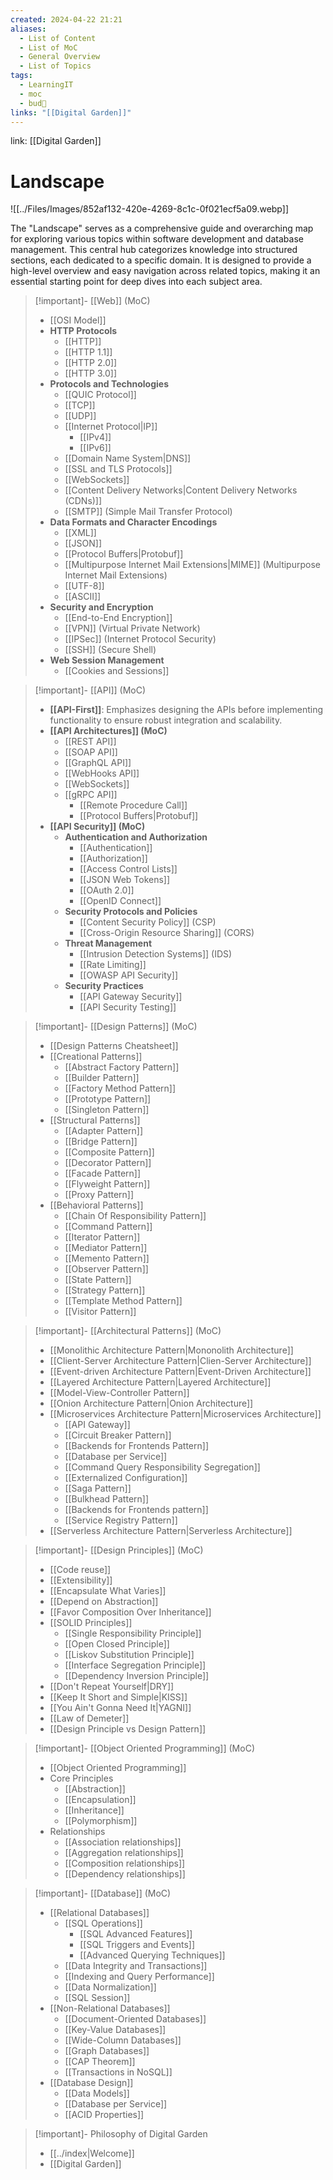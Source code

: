 ```yaml
---
created: 2024-04-22 21:21
aliases:
  - List of Content
  - List of MoC
  - General Overview
  - List of Topics
tags:
  - LearningIT
  - moc
  - bud🌿
links: "[[Digital Garden]]"
---
```


link: [[Digital Garden]]

# Landscape

![[../Files/Images/852af132-420e-4269-8c1c-0f021ecf5a09.webp]]

The "Landscape" serves as a comprehensive guide and overarching map for exploring various topics within software development and database management. This central hub categorizes knowledge into structured sections, each dedicated to a specific domain. It is designed to provide a high-level overview and easy navigation across related topics, making it an essential starting point for deep dives into each subject area.


> [!important]- [[Web]] (MoC)
> - [[OSI Model]]
> - **HTTP Protocols**
> 	- [[HTTP]]
> 	- [[HTTP 1.1]]
> 	- [[HTTP 2.0]]
> 	- [[HTTP 3.0]]
> - **Protocols and Technologies**
> 	- [[QUIC Protocol]]
> 	- [[TCP]]
> 	- [[UDP]]
> 	- [[Internet Protocol|IP]]
> 		- [[IPv4]]
> 		- [[IPv6]]
> 	- [[Domain Name System|DNS]]
> 	- [[SSL and TLS Protocols]]
> 	- [[WebSockets]]
> 	- [[Content Delivery Networks|Content Delivery Networks (CDNs)]]
> 	- [[SMTP]] (Simple Mail Transfer Protocol)
> - **Data Formats and Character Encodings**
> 	- [[XML]]
> 	- [[JSON]]
> 	- [[Protocol Buffers|Protobuf]]
> 	- [[Multipurpose Internet Mail Extensions|MIME]] (Multipurpose Internet Mail Extensions)
> 	- [[UTF-8]]
> 	- [[ASCII]]
> - **Security and Encryption**
> 	- [[End-to-End Encryption]]
> 	- [[VPN]] (Virtual Private Network)
> 	- [[IPSec]] (Internet Protocol Security)
> 	- [[SSH]] (Secure Shell)
> - **Web Session Management**
> 	- [[Cookies and Sessions]]


> [!important]- [[API]] (MoC)
> - **[[API-First]]**: Emphasizes designing the APIs before implementing functionality to ensure robust integration and scalability.
> - **[[API Architectures]] (MoC)**
> 	- [[REST API]]
> 	- [[SOAP API]]
> 	- [[GraphQL API]]
> 	- [[WebHooks API]]
> 	- [[WebSockets]]
> 	- [[gRPC API]]
> 		- [[Remote Procedure Call]]
> 		- [[Protocol Buffers|Protobuf]]
> - **[[API Security]] (MoC)**
> 	- **Authentication and Authorization**
> 		- [[Authentication]]
> 		- [[Authorization]]
> 		- [[Access Control Lists]]
> 		- [[JSON Web Tokens]]
> 		- [[OAuth 2.0]]
> 		- [[OpenID Connect]]
> 	- **Security Protocols and Policies**
> 		- [[Content Security Policy]] (CSP)
> 		- [[Cross-Origin Resource Sharing]] (CORS)
> 	- **Threat Management**
> 		- [[Intrusion Detection Systems]] (IDS)
> 		- [[Rate Limiting]]
> 		- [[OWASP API Security]]
> 	- **Security Practices**
> 		- [[API Gateway Security]]
> 		- [[API Security Testing]]

  
> [!important]- [[Design Patterns]] (MoC)
> - [[Design Patterns Cheatsheet]]
> - [[Creational Patterns]]
>   - [[Abstract Factory Pattern]]
>   - [[Builder Pattern]]
>   - [[Factory Method Pattern]]
>   - [[Prototype Pattern]]
>   - [[Singleton Pattern]]
> - [[Structural Patterns]]
>   - [[Adapter Pattern]]
>   - [[Bridge Pattern]]
>   - [[Composite Pattern]]
>   - [[Decorator Pattern]]
>   - [[Facade Pattern]]
>   - [[Flyweight Pattern]]
>   - [[Proxy Pattern]]
> - [[Behavioral Patterns]]
>   - [[Chain Of Responsibility Pattern]]
>   - [[Command Pattern]]
>   - [[Iterator Pattern]]
>   - [[Mediator Pattern]]
>   - [[Memento Pattern]]
>   - [[Observer Pattern]]
>   - [[State Pattern]]
>   - [[Strategy Pattern]]
>   - [[Template Method Pattern]]
>   - [[Visitor Pattern]]


> [!important]- [[Architectural Patterns]] (MoC)
> - [[Monolithic Architecture Pattern|Mononolith Architecture]]
> - [[Client-Server Architecture Pattern|Clien-Server Architecture]]
> - [[Event-driven Architecture Pattern|Event-Driven Architecture]]
> - [[Layered Architecture Pattern|Layered Architecture]]
> - [[Model-View-Controller Pattern]]
> - [[Onion Architecture Pattern|Onion Architecture]]
> - [[Microservices Architecture Pattern|Microservices Architecture]]
>   - [[API Gateway]]
>   - [[Circuit Breaker Pattern]]
>   - [[Backends for Frontends Pattern]]
>   - [[Database per Service]]
>   - [[Command Query Responsibility Segregation]]
>   - [[Externalized Configuration]]
>   - [[Saga Pattern]]
>   - [[Bulkhead Pattern]]
>   - [[Backends for Frontends pattern]]
>   - [[Service Registry Pattern]]
> - [[Serverless Architecture Pattern|Serverless Architecture]]


> [!important]- [[Design Principles]] (MoC)
> - [[Code reuse]]
> - [[Extensibility]]
> - [[Encapsulate What Varies]]
> - [[Depend on Abstraction]]
> - [[Favor Composition Over Inheritance]]
> - [[SOLID Principles]]
>   - [[Single Responsibility Principle]]
>   - [[Open Closed Principle]]
>   - [[Liskov Substitution Principle]]
>   - [[Interface Segregation Principle]]
>   - [[Dependency Inversion Principle]]
> - [[Don't Repeat Yourself|DRY]]
> - [[Keep It Short and Simple|KISS]]
> - [[You Ain't Gonna Need It|YAGNI]]
> - [[Law of Demeter]]
> - [[Design Principle vs Design Pattern]]


> [!important]- [[Object Oriented Programming]] (MoC)
>- [[Object Oriented Programming]]
>  - Core Principles
>    - [[Abstraction]]
>    - [[Encapsulation]]
>    - [[Inheritance]]
>    - [[Polymorphism]]
>- Relationships
> 	 - [[Association relationships]]
> 	 - [[Aggregation relationships]]
> 	 - [[Composition relationships]]
> 	 - [[Dependency relationships]]


> [!important]- [[Database]] (MoC)
> - [[Relational Databases]]
> 	- [[SQL Operations]]
> 		- [[SQL Advanced Features]]
> 		- [[SQL Triggers and Events]]
> 		- [[Advanced Querying Techniques]]
> 	- [[Data Integrity and Transactions]]
> 	- [[Indexing and Query Performance]]
> 	- [[Data Normalization]]
> 	- [[SQL Session]]
> - [[Non-Relational Databases]]
> 	- [[Document-Oriented Databases]]
> 	- [[Key-Value Databases]]
> 	- [[Wide-Column Databases]]
> 	- [[Graph Databases]]
> 	- [[CAP Theorem]]
> 	- [[Transactions in NoSQL]]
> - [[Database Design]]
> 	- [[Data Models]]
> 	- [[Database per Service]]
> 	- [[ACID Properties]]


> [!important]- Philosophy of Digital Garden
> - [[../index|Welcome]]
> - [[Digital Garden]]

